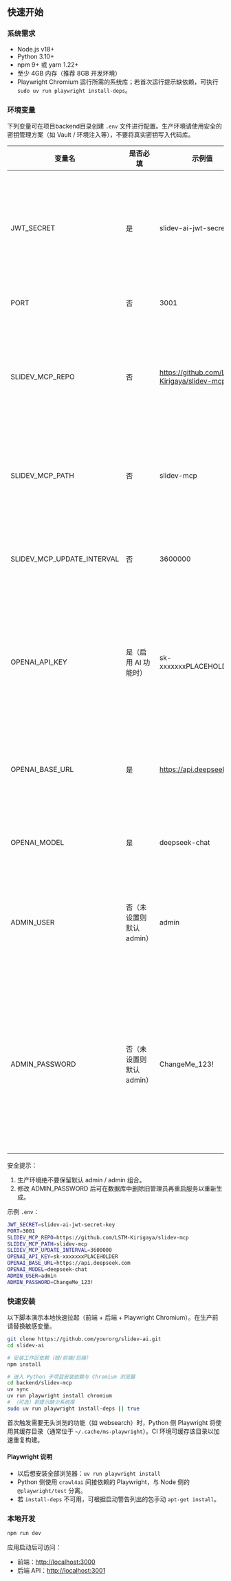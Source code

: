 ## 快速开始

### 系统需求

- Node.js v18+
- Python 3.10+
- npm 9+ 或 yarn 1.22+
- 至少 4GB 内存（推荐 8GB 开发环境）
- Playwright Chromium 运行所需的系统库；若首次运行提示缺依赖，可执行 `sudo uv run playwright install-deps`。

### 环境变量

下列变量可在项目backend目录创建 `.env` 文件进行配置。生产环境请使用安全的密钥管理方案（如 Vault / 环境注入等），不要将真实密钥写入代码库。

| 变量名 | 是否必填 | 示例值 | 说明 |
| ------ | -------- | ------ | ---- |
| JWT_SECRET | 是 | slidev-ai-jwt-secret-key | 用于签发/验证 JWT 的对称密钥，生产环境请使用足够复杂的随机字符串。 |
| PORT | 否 | 3001 | 后端服务监听端口。 |
| SLIDEV_MCP_REPO | 否 | https://github.com/LSTM-Kirigaya/slidev-mcp | MCP（模型能力插件）仓库地址，启动时若本地不存在会尝试克隆。 |
| SLIDEV_MCP_PATH | 否 | slidev-mcp | MCP 本地存放路径（相对项目根目录或绝对路径）。 |
| SLIDEV_MCP_UPDATE_INTERVAL | 否 | 3600000 | MCP 自动更新检查间隔，单位毫秒（示例为 1 小时）。 |
| OPENAI_API_KEY | 是（启用 AI 功能时） | sk-xxxxxxxPLACEHOLDER | OpenAI 兼容接口的 API Key。请使用你自己的密钥，不要提交到版本库。 |
| OPENAI_BASE_URL | 是 | https://api.deepseek.com | OpenAI 兼容接口的 Base URL，可替换为自建或代理地址。 |
| OPENAI_MODEL | 是 | deepseek-chat | 使用的模型名称，可按需要调整。 |
| ADMIN_USER | 否（未设置则默认 admin） | admin | 系统初始化时创建的管理员用户名。首次部署请修改为自定义值。 |
| ADMIN_PASSWORD | 否（未设置则默认 admin） | ChangeMe_123! | 系统初始化时管理员账户的明文密码（启动时会被哈希后存库）。强烈建议在生产中显式设置为高强度随机密码。 |

安全提示：
1. 生产环境绝不要保留默认 admin / admin 组合。
2. 修改 ADMIN_PASSWORD 后可在数据库中删除旧管理员再重启服务以重新生成。


示例 `.env`：

```bash
JWT_SECRET=slidev-ai-jwt-secret-key
PORT=3001
SLIDEV_MCP_REPO=https://github.com/LSTM-Kirigaya/slidev-mcp
SLIDEV_MCP_PATH=slidev-mcp
SLIDEV_MCP_UPDATE_INTERVAL=3600000
OPENAI_API_KEY=sk-xxxxxxxPLACEHOLDER
OPENAI_BASE_URL=https://api.deepseek.com
OPENAI_MODEL=deepseek-chat
ADMIN_USER=admin
ADMIN_PASSWORD=ChangeMe_123!
```

### 快速安装

以下脚本演示本地快速拉起（前端 + 后端 + Playwright Chromium）。在生产前请替换敏感变量。

```bash
git clone https://github.com/yourorg/slidev-ai.git
cd slidev-ai

# 安装工作区依赖（根/前端/后端）
npm install

# 进入 Python 子项目安装依赖与 Chromium 浏览器
cd backend/slidev-mcp
uv sync
uv run playwright install chromium
# （可选）若提示缺少系统库
sudo uv run playwright install-deps || true
```

首次触发需要无头浏览的功能（如 websearch）时，Python 侧 Playwright 将使用其缓存目录（通常位于 `~/.cache/ms-playwright`）。CI 环境可缓存该目录以加速重复构建。

#### Playwright 说明
- 以后想安装全部浏览器：`uv run playwright install`
- Python 侧使用 `crawl4ai` 间接依赖的 Playwright，与 Node 侧的 `@playwright/test` 分离。
- 若 `install-deps` 不可用，可根据启动警告列出的包手动 `apt-get install`。

### 本地开发

```bash
npm run dev
```

应用启动后可访问：

* 前端：[http://localhost:3000](http://localhost:3000)
* 后端 API：[http://localhost:3001](http://localhost:3001)
